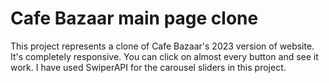 # Cafe Bazaar main page clone
This project represents a clone of Cafe Bazaar's 2023 version of website. It's completely responsive.
You can click on almost every button and see it work.
I have used SwiperAPI for the carousel sliders in this project.
